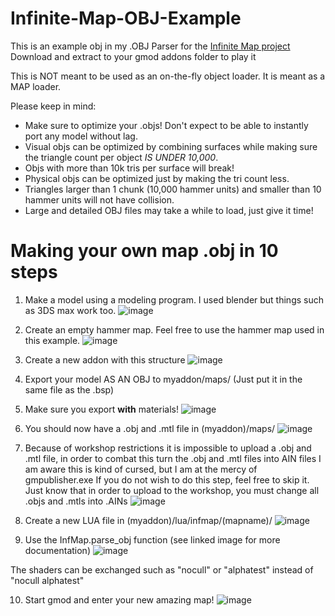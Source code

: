 # Infinite-Map-OBJ-Example
This is an example obj in my .OBJ Parser for the [Infinite Map project](https://github.com/Mee12345/gmod-infinite-map)
Download and extract to your gmod addons folder to play it

This is NOT meant to be used as an on-the-fly object loader. It is meant as a MAP loader.

Please keep in mind:
- Make sure to optimize your .objs! Don't expect to be able to instantly port any model without lag.
- Visual objs can be optimized by combining surfaces while making sure the triangle count per object *IS UNDER 10,000*.
- Objs with more than 10k tris per surface will break!
- Physical objs can be optimized just by making the tri count less.
- Triangles larger than 1 chunk (10,000 hammer units) and smaller than 10 hammer units will not have collision.
- Large and detailed OBJ files may take a while to load, just give it time!

# Making your own map .obj in 10 steps
1. Make a model using a modeling program. I used blender but things such as 3DS max work too.
![image](https://user-images.githubusercontent.com/73554599/215301141-5d4da68a-14f8-4e8d-92df-9f102879bdcb.png)

2. Create an empty hammer map. Feel free to use the hammer map used in this example.
![image](https://user-images.githubusercontent.com/73554599/215302472-2bb7d490-4d66-494a-8b6a-a31e85d98608.png)

3. Create a new addon with this structure
![image](https://user-images.githubusercontent.com/73554599/215301349-45ef6cd4-69c2-4216-9cba-b5f3b814e285.png)

4. Export your model AS AN OBJ to myaddon/maps/ (Just put it in the same file as the .bsp)

5. Make sure you export __with__ materials!
![image](https://user-images.githubusercontent.com/73554599/215304456-530f3bfa-6d99-4340-a2af-1cc128cf5316.png)

6. You should now have a .obj and .mtl file in (myaddon)/maps/
![image](https://user-images.githubusercontent.com/73554599/215302510-d89a1c33-01ca-454d-8fa4-688ebc212d78.png)

7. Because of workshop restrictions it is impossible to upload a .obj and .mtl file, in order to combat this turn the .obj and .mtl files into AIN files
I am aware this is kind of cursed, but I am at the mercy of gmpublisher.exe
If you do not wish to do this step, feel free to skip it. Just know that in order to upload to the workshop, you must change all .objs and .mtls into .AINs
![image](https://user-images.githubusercontent.com/73554599/215301558-9bff9bd4-1087-4bee-8e9c-220b17b90908.png)

8. Create a new LUA file in (myaddon)/lua/infmap/(mapname)/
![image](https://user-images.githubusercontent.com/73554599/215302627-7b801cc5-cc74-4e88-a8cf-e55fa1772c30.png)

9. Use the InfMap.parse_obj function (see linked image for more documentation)
![image](https://user-images.githubusercontent.com/73554599/215302636-573d6d5d-56f1-4535-9919-9c5b6d2429a4.png)

The shaders can be exchanged such as "nocull" or "alphatest" instead of "nocull alphatest"

10. Start gmod and enter your new amazing map!
![image](https://user-images.githubusercontent.com/73554599/215302667-6ea76fca-6394-4197-94bb-66fadbc46ff8.png)
